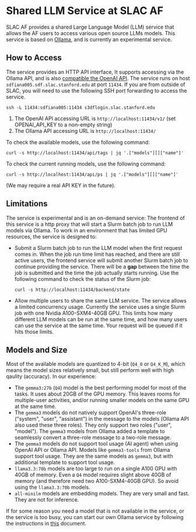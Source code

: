 # Shared LLM Service at SLAC AF

SLAC AF provides a shared Large Language Model (LLM) service that allows the AF users to access various
open source LLMs models. This service is based on [Ollama](https://ollama.com/), and is currently an
experimental service. 

## How to Access

The service provides an HTTP API interface, It supports accessing via the Ollama API, and is also
[compatible the OpenAI API](https://ollama.com/blog/openai-compatibility).
The service runs on host `sdfiana005.sdf.slac.stanford.edu` at port `11434`.
If you are from outside of SLAC, you will need to use the following SSH port forwarding to access the
service.
```
ssh -L 11434:sdfiana005:11434 s3dflogin.slac.stanford.edu
```

1. The OpenAI API accessing URL is `http://localhost:11434/v1/` (set OPENAI_API_KEY to a non-empty string)
2. The Ollama API accessing URL is `http://localhost:11434/`

To check the available models, use the following command:
```
curl -s http://localhost:11434/api/tags | jq '.["models"][]["name"]' 
```

To check the current running models, use the following command:
```
curl -s http://localhost:11434/api/ps | jq '.["models"][]["name"]' 
```

(We may require a real API KEY in the future).

## Limitations

The service is experimental and is an on-demand service: The frontend of this service is a http proxy
that will start a Slurm batch job to run LLM models via Ollama. To work in an environment that has
limited GPU resources, the service is designed to:

- Submit a Slurm batch job to run the LLM model when the first request comes in. When the job run 
  time limit has reached, and there are still active users, the frontend service will submit another
  Slurm batch job to continue providing the service. There will be a **gap** between the time the job
  is submitted and the time the job actually starts running. Use the following command to check the 
  status of the Slurm job:
  ```
  curl -s http://localhost:11434/backend/state
  ```
- Allow multiple users to share the same LLM service. The service allows a limited concurrency usage.
  Currently the service uses a single Slurm job with one Nvidia A100-SXM4-40GB GPU. This limits how 
  many different LLM models can be run at the same time, and how many users can use the service
  at the same time. Your request will be queued if it hits those limits.

## Models and Size

Most of the available models are quantized to 4-bit (`Q4_0` or `Q4_K_M`), which means the model sizes 
relatively small, but still perform well with high qaulity (accuracy). In our experience:

- The `gemma3:27b` (`Q4`) model is the best performing model for most of the tasks. It uses about
  20GB of the GPU memory. This leaves rooms for multiple-user activities, and/or running smaller models
  on the same GPU at the same time.
- The `gemma3` models do not natively support OpenAI's three-role ("system", "user", "assistant") in
  the message to the models (Ollama API also used these three roles).
  They only support two roles ("user", "model"). The `gemma3` models
  from Ollama added a template to seamlessly convert a three-role message to a two-role message.
- The `gemma3` models do not support tool usage (AI agent) when using OpenAI API or Ollama API.
  Models like `gemma3-tools` from Ollama support tool usage. They are the same models as `gemma3`, 
  but with additional template to support tool usage.
- `llama3.3:70b` models are too large to run on a single A100 GPU with 40GB of memory. Even a `Q4`
  model requires slight above 40GB of memory (and therefore need two A100-SXM4-40GB GPU). So avoid 
  using the `llama3.3:70b` models.
- `all-minilm` models are embedding models. They are very small and fast. They are not for inference.

If for some reason you need a model that is not available in the service, or the service is too busy,
you can start our own Ollama service by following the instructions in [this](./RunYourOwnOllama.md)
document.
